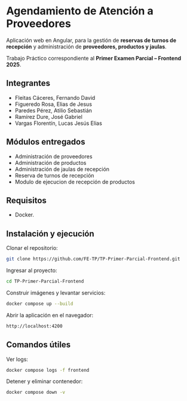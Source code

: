 

# **Agendamiento de Atención a Proveedores** 
Aplicación web en Angular, para la gestión de **reservas de turnos de recepción** y administración de **proveedores, productos y jaulas**.

Trabajo Práctico correspondiente al **Primer Examen Parcial – Frontend 2025**. 
## Integrantes
- Fleitas Cáceres, Fernando David
- Figueredo Rosa, Elias de Jesus
- Paredes Pérez, Atilio Sebastián
- Ramírez Dure, José Gabriel
- Vargas Florentín, Lucas Jesús Elias


## Módulos entregados
- Administración de proveedores 
- Administración de productos
- Administración de jaulas de recepción
- Reserva de turnos de recepción
- Modulo de ejecucion de recepción de productos

## Requisitos

- Docker.

## Instalación y ejecución

Clonar el repositorio:
```bash
git clone https://github.com/FE-TP/TP-Primer-Parcial-Frontend.git
```
Ingresar al proyecto:
```bash
cd TP-Primer-Parcial-Frontend
```
Construir imágenes y levantar servicios:
```bash
docker compose up --build
```
Abrir la aplicación en el navegador:
```bash
http://localhost:4200
```

## Comandos útiles

Ver logs:
```bash
docker compose logs -f frontend
```
Detener y eliminar contenedor:
```bash
docker compose down -v
```
